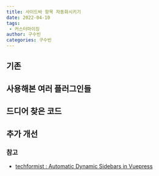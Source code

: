 ```yaml
---
title: 사이드바 항목 자동화시키기
date: 2022-04-10
tags:
 - 커스터마이징
author: 구수빈
categories: 구수빈
---
```

## 기존

## 사용해본 여러 플러그인들
### 

## 드디어 찾은 코드

## 추가 개선

### 참고
- [techformist : Automatic Dynamic Sidebars in Vuepress](https://techformist.com/automatic-dynamic-sidebar-vuepress/)